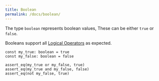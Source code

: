 ```yaml
---
title: Boolean
permalink: /docs/boolean/
---
```


The type `boolean` represents boolean values, These can be either `true` or `false`.

Booleans support all [Logical Operators](/docs/logical-ops) as expected.

```fuse
const my_true: boolean = true
const my_false: boolean = false

assert_eq(my_true or my_false, true)
assert_eq(my_true and my_false, false)
assert_eq(not my_false, true)
```
